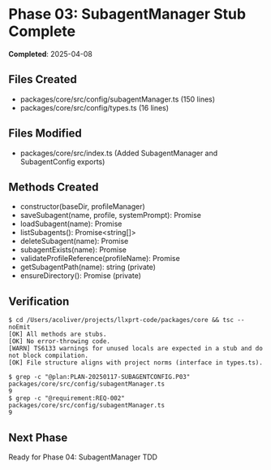 # Phase 03: SubagentManager Stub Complete

**Completed**: 2025-04-08

## Files Created
- packages/core/src/config/subagentManager.ts (150 lines)
- packages/core/src/config/types.ts (16 lines)

## Files Modified
- packages/core/src/index.ts (Added SubagentManager and SubagentConfig exports)

## Methods Created
- constructor(baseDir, profileManager)
- saveSubagent(name, profile, systemPrompt): Promise<void>
- loadSubagent(name): Promise<SubagentConfig>
- listSubagents(): Promise<string[]>
- deleteSubagent(name): Promise<boolean>
- subagentExists(name): Promise<boolean>
- validateProfileReference(profileName): Promise<boolean>
- getSubagentPath(name): string (private)
- ensureDirectory(): Promise<void> (private)

## Verification
```
$ cd /Users/acoliver/projects/llxprt-code/packages/core && tsc --noEmit
[OK] All methods are stubs.
[OK] No error-throwing code.
[WARN] TS6133 warnings for unused locals are expected in a stub and do not block compilation.
[OK] File structure aligns with project norms (interface in types.ts).
```

```
$ grep -c "@plan:PLAN-20250117-SUBAGENTCONFIG.P03" packages/core/src/config/subagentManager.ts
9
$ grep -c "@requirement:REQ-002" packages/core/src/config/subagentManager.ts
9
```

## Next Phase
Ready for Phase 04: SubagentManager TDD
